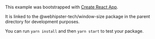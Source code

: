 This example was bootstrapped with [Create React App](https://github.com/facebook/create-react-app).

It is linked to the @webhipster-tech/window-size package in the parent directory for development purposes.

You can run `yarn install` and then `yarn start` to test your package.
